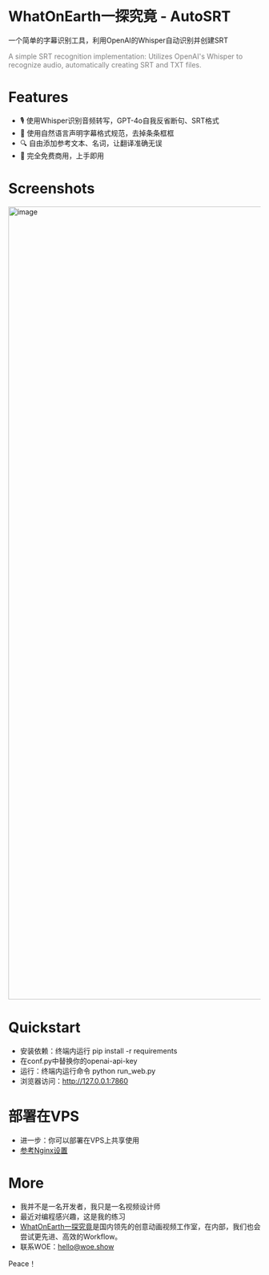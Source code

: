 # **WhatOnEarth一探究竟 - AutoSRT**

一个简单的字幕识别工具，利用OpenAI的Whisper自动识别并创建SRT

<span style="color: gray;">A simple SRT recognition implementation: Utilizes OpenAI's Whisper to recognize audio, automatically creating SRT and TXT files.</span>

# Features
- 🎙️ 使用Whisper识别音频转写，GPT-4o自我反省断句、SRT格式
- 📝 使用自然语言声明字幕格式规范，去掉条条框框
- 🔍 自由添加参考文本、名词，让翻译准确无误
- 💯 完全免费商用，上手即用

# Screenshots
<img width="1580" alt="image" src="https://github.com/user-attachments/assets/c40e20f8-02cf-43e2-af81-19dea419a1fc">


# Quickstart
- 安装依赖：终端内运行 pip install -r requirements
- 在conf.py中替换你的openai-api-key
- 运行：终端内运行命令 python run_web.py
- 浏览器访问：http://127.0.0.1:7860

# 部署在VPS
- 进一步：你可以部署在VPS上共享使用
- [参考Nginx设置](https://github.com/billzhuang6569/AutoSRT/blob/main/nginx_sample)


# More
- 我并不是一名开发者，我只是一名视频设计师
- 最近对编程感兴趣，这是我的练习
- [WhatOnEarth一探究竟](https://www.woe.show)是国内领先的创意动画视频工作室，在内部，我们也会尝试更先进、高效的Workflow。
- 联系WOE：hello@woe.show

Peace！

